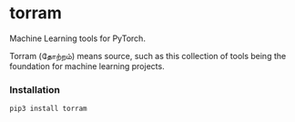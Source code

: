 # torram
Machine Learning tools for PyTorch.

Torram (தோற்றம்) means source, such as this collection of tools being the foundation
for machine learning projects. 

### Installation
```
pip3 install torram
```
